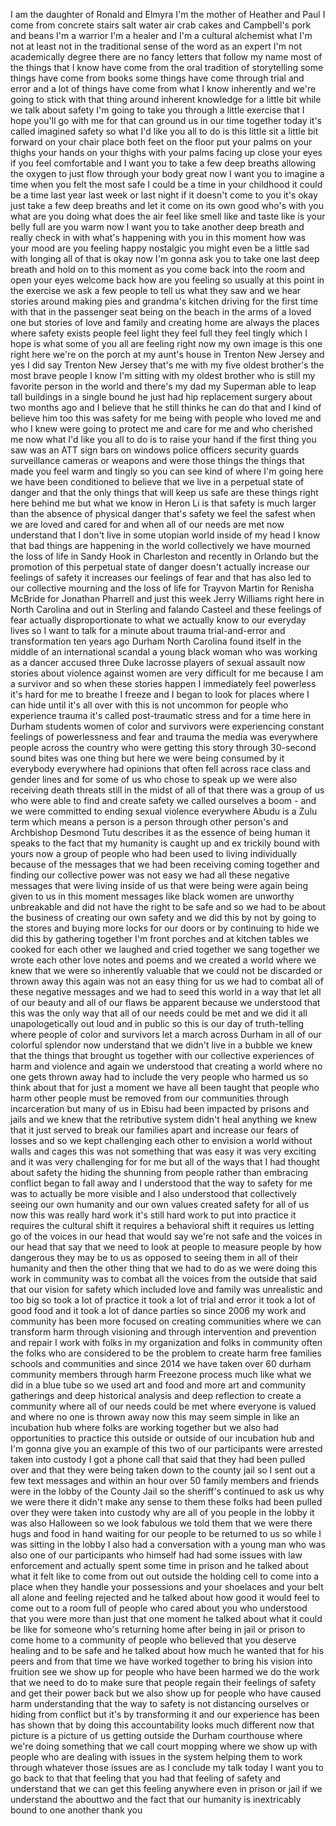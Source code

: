 
I am the daughter of Ronald and Elmyra
I&#39;m the mother of Heather and Paul I
come from concrete stairs salt water air
crab cakes and Campbell&#39;s pork and beans
I&#39;m a warrior I&#39;m a healer and I&#39;m a
cultural alchemist what I&#39;m not at least
not in the traditional sense of the word
as an expert I&#39;m not academically degree
there are no fancy letters that follow
my name most of the things that I know
have come from the oral tradition of
storytelling some things have come from
books some things have come through
trial and error and a lot of things have
come from what I know inherently and
we&#39;re going to stick with that thing
around inherent knowledge for a little
bit while we talk about safety I&#39;m going
to take you through a little exercise
that I hope you&#39;ll go with me for that
can ground us in our time together today
it&#39;s called imagined safety so what I&#39;d
like you all to do is this little sit a
little bit forward on your chair place
both feet on the floor put your palms on
your thighs your hands on your thighs
with your palms facing up close your
eyes if you feel comfortable and I want
you to take a few deep breaths allowing
the oxygen to just flow through your
body great now I want you to imagine a
time when you felt the most safe I could
be a time in your childhood it could be
a time last year last week or last night
if it doesn&#39;t come to you it&#39;s okay just
take a few deep breaths and let it come
on its own good who&#39;s with you
what are you doing what does the air
feel like smell like and taste like is
your belly full
are you warm now I want you to take
another deep breath and really check in
with what&#39;s happening with you in this
moment how was your mood are you feeling
happy nostalgic you might even be a
little sad with longing all of that is
okay now I&#39;m gonna ask you to take one
last deep breath and hold on to this
moment as you come back into the room
and open your eyes welcome back
how are you feeling so usually at this
point in the exercise we ask a few
people to tell us what they saw and we
hear stories around making pies and
grandma&#39;s kitchen driving for the first
time with that in the passenger seat
being on the beach in the arms of a
loved one but stories of love and family
and creating home are always the places
where safety exists people feel light
they feel full they feel tingly which I
hope is what some of you all are feeling
right now my own image is this one right
here we&#39;re on the porch at my aunt&#39;s
house in Trenton New Jersey and yes I
did say Trenton New Jersey that&#39;s me
with my five oldest brother&#39;s the most
brave people I know I&#39;m sitting with my
oldest brother who is still my favorite
person in the world and there&#39;s my dad
my Superman able to leap tall buildings
in a single bound
he just had hip replacement surgery
about two months ago and I believe that
he still thinks he can do that and I
kind of believe him too this was safety
for me being with people who loved me
and who I knew were going to protect me
and care for me and who cherished me now
what I&#39;d like you all to do is to raise
your hand if the first thing you saw was
an ATT sign bars on windows police
officers security guards surveillance
cameras or weapons
and were those things the things that
made you feel warm and tingly so you can
see kind of where I&#39;m going here we have
been conditioned to believe that we live
in a perpetual state of danger and that
the only things that will keep us safe
are these things right here behind me
but what we know in Heron Li is that
safety is much larger than the absence
of physical danger that&#39;s safety we feel
the safest when we are loved and cared
for and when all of our needs are met
now understand that I don&#39;t live in some
utopian world inside of my head I know
that bad things are happening in the
world collectively we have mourned the
loss of life in Sandy Hook in Charleston
and recently in Orlando but the
promotion of this perpetual state of
danger doesn&#39;t actually increase our
feelings of safety it increases our
feelings of fear and that has also led
to our collective mourning and the loss
of life for Trayvon Martin for Renisha
McBride for Jonathan Pharrell and just
this week Jerry Williams right here in
North Carolina and out in Sterling and
falando Casteel and these feelings of
fear actually disproportionate to what
we actually know to our everyday lives
so I want to talk for a minute about
trauma trial-and-error and
transformation ten years ago Durham
North Carolina found itself in the
middle of an international scandal a
young black woman who was working as a
dancer accused
three Duke lacrosse players of sexual
assault now stories about violence
against women are very difficult for me
because I am a survivor and so when
these stories happen I immediately feel
powerless it&#39;s hard for me to breathe I
freeze and I began to look for places
where I can hide until it&#39;s all over
with this is not uncommon for people who
experience trauma it&#39;s called
post-traumatic stress and for a time
here in Durham students women of color
and survivors were experiencing constant
feelings of powerlessness and fear and
trauma the media was everywhere people
across the country who were getting this
story through 30-second sound bites was
one thing but here we were being
consumed by it
everybody everywhere had opinions that
often fell across race class and gender
lines and for some of us who chose to
speak up we were also receiving death
threats still in the midst of all of
that there was a group of us who were
able to find and create safety we called
ourselves a boom - and we were committed
to ending sexual violence everywhere
Abudu is a Zulu term which means a
person is a person through other
person&#39;s and Archbishop Desmond Tutu
describes it as the essence of being
human it speaks to the fact that my
humanity is caught up and ex trickily
bound with yours now a group of people
who had been used to living individually
because of the messages that we had been
receiving coming together and finding
our collective power was not easy we had
all these negative messages that were
living inside of us that were being
were again being given to us in this
moment messages like black women are
unworthy unbreakable and did not have
the right to be safe and so we had to be
about the business of creating our own
safety and we did this by not by going
to the stores and buying more locks for
our doors or by continuing to hide we
did this by gathering together I&#39;m front
porches and at kitchen tables we cooked
for each other we laughed and cried
together we sang together we wrote each
other love notes and poems and we
created a world where we knew that we
were so inherently valuable that we
could not be discarded or thrown away
this again was not an easy thing for us
we had to combat all of these negative
messages and we had to seed this world
in a way that let all of our beauty and
all of our flaws be apparent because we
understood that this was the only way
that all of our needs could be met and
we did it all unapologetically
out loud and in public so this is our
day of truth-telling
where people of color and survivors let
a march across Durham in all of our
colorful splendor now understand that we
didn&#39;t live in a bubble we knew that the
things that brought us together with our
collective experiences of harm and
violence and again we understood that
creating a world where no one gets
thrown away had to include the very
people who harmed us so think about that
for just a moment we have all been
taught
that people who harm other people must
be removed from our communities through
incarceration but many of us in Ebisu
had been impacted by prisons and jails
and we knew that the retributive system
didn&#39;t heal anything
we knew that it just served to break our
families apart and increase our fears of
losses and so we kept challenging each
other to envision a world without walls
and cages this was not something that
was easy it was very exciting and it was
very challenging for for me but all of
the ways that I had thought about safety
the hiding the shunning from people
rather than embracing conflict began to
fall away and I understood that the way
to safety for me was to actually be more
visible and I also understood that
collectively seeing our own humanity and
our own values created safety for all of
us now this was really hard work it&#39;s
still hard work to put into practice
it requires the cultural shift it
requires a behavioral shift it requires
us letting go of the voices in our head
that would say we&#39;re not safe and the
voices in our head that say that we need
to look at people to measure people by
how dangerous they may be to us as
opposed to seeing them in all of their
humanity and then the other thing that
we had to do as we were doing this work
in community was to combat all the
voices from the outside that said that
our vision for safety which included
love and family was unrealistic and too
big so
took a lot of practice it took a lot of
trial and error it took a lot of good
food and it took a lot of dance parties
so since 2006 my work and community has
been more focused on creating
communities where we can transform harm
through visioning and through
intervention and prevention and repair I
work with folks in my organization and
folks in community often the folks who
are considered to be the problem to
create harm free families schools and
communities and since 2014 we have taken
over 60 durham community members through
harm Freezone process much like what we
did in a blue tube so we used art and
food and more art and community
gatherings and deep historical analysis
and deep reflection to create a
community where all of our needs could
be met where everyone is valued and
where no one is thrown away now this may
seem simple in like an incubation hub
where folks are working together but we
also had opportunities to practice this
outside or outside of our incubation hub
and I&#39;m gonna give you an example of
this two of our participants were
arrested taken into custody I got a
phone call that said that they had been
pulled over and that they were being
taken down to the county jail so I sent
out a few text messages and within an
hour over 50 family members and friends
were in the lobby of the County Jail so
the sheriff&#39;s continued to ask us why we
were there it didn&#39;t make any sense to
them these folks had been pulled over
they were taken into custody why are all
of you people in the lobby
it was also Halloween so we look
fabulous we told them that we were there
hugs and food in hand waiting for our
people to be returned to us so while I
was sitting in the lobby I also had a
conversation with a young man who was
also one of our participants who himself
had had some issues with law enforcement
and actually spent some time in prison
and he talked about what it felt like to
come from out out outside the holding
cell to come into a place when they
handle your possessions and your
shoelaces and your belt all alone and
feeling rejected and he talked about how
good it would feel to come out to a room
full of people who cared about you who
understood that you were more than just
that one moment he talked about what it
could be like for someone who&#39;s
returning home after being in jail or
prison to come home to a community of
people who believed that you deserve
healing and to be safe and he talked
about how much he wanted that for his
peers and from that time we have worked
together to bring his vision into
fruition see we show up for people who
have been harmed we do the work that we
need to do to make sure that people
regain their feelings of safety and get
their power back but we also show up for
people who have caused harm
understanding that the way to safety is
not distancing ourselves or hiding from
conflict but it&#39;s by transforming it and
our experience has been has shown that
by doing this accountability looks much
different now that picture is a picture
of us
getting outside the Durham courthouse
where we&#39;re doing something that we call
court mopping where we show up with
people who are dealing with issues in
the system helping them to work through
whatever those issues are as I conclude
my talk today I want you to go back to
that that feeling that you had that
feeling of safety and understand that we
can get this feeling anywhere even in
prison or jail if we understand the
abouttwo and the fact that our humanity
is inextricably bound to one another
thank you

